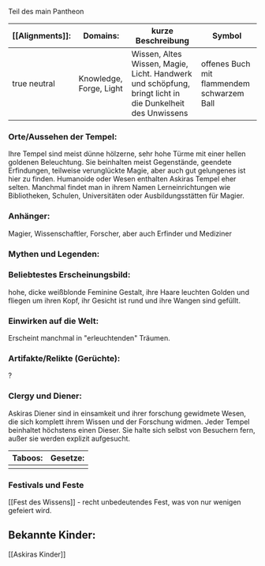 Teil des main Pantheon

| [[Alignments]]: | Domains:                | kurze Beschreibung                                                                                       | Symbol                                     |
| --------------- | ----------------------- | -------------------------------------------------------------------------------------------------------- | ------------------------------------------ |
| true neutral    | Knowledge, Forge, Light | Wissen, Altes Wissen, Magie, Licht. Handwerk und schöpfung, bringt licht in die Dunkelheit des Unwissens | offenes Buch mit flammendem schwarzem Ball |
### Orte/Aussehen der Tempel:
Ihre Tempel sind meist dünne hölzerne, sehr hohe Türme mit einer hellen goldenen Beleuchtung. Sie beinhalten meist Gegenstände, geendete Erfindungen, teilweise verunglückte Magie, aber auch gut gelungenes ist hier zu finden. Humanoide oder Wesen enthalten Askiras Tempel eher selten.
Manchmal findet man in ihrem Namen Lerneinrichtungen wie Bibliotheken, Schulen, Universitäten oder Ausbildungsstätten für Magier.
### Anhänger:
Magier, Wissenschaftler, Forscher, aber auch Erfinder und Mediziner
### Mythen und Legenden:

### Beliebtestes Erscheinungsbild:
hohe, dicke weißblonde Feminine Gestalt, ihre Haare leuchten Golden und fliegen um ihren Kopf, ihr Gesicht ist rund und ihre Wangen sind gefüllt.
### Einwirken auf die Welt:
Erscheint manchmal in "erleuchtenden" Träumen.
### Artifakte/Relikte (Gerüchte):
?
### Clergy und Diener:
Askiras Diener sind in einsamkeit und ihrer forschung gewidmete Wesen, die sich komplett ihrem Wissen und der Forschung widmen. Jeder Tempel beinhaltet höchstens einen Dieser. Sie halte sich selbst von Besuchern fern, außer sie werden explizit aufgesucht.

| Taboos: | Gesetze: |
| ------- | -------- |
|         |          |
### Festivals und Feste
[[Fest des Wissens]] - recht unbedeutendes Fest, was von nur wenigen gefeiert wird.

## Bekannte Kinder:
[[Askiras Kinder]]
